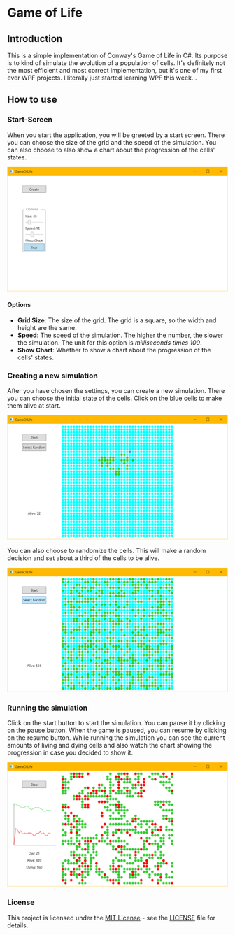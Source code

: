 # Game of Life

## Introduction

This is a simple implementation of Conway's Game of Life in C#.
Its purpose is to kind of simulate the evolution of a population of cells.
It's definitely not the most efficient and most correct implementation, but it's one of my first ever WPF projects.
I literally just started learning WPF this week...

## How to use

### Start-Screen

When you start the application, you will be greeted by a start screen.
There you can choose the size of the grid and the speed of the simulation.
You can also choose to also show a chart about the progression of the cells' states.

![Start Screen](./docs/start-screen.png)

#### Options

- **Grid Size**: The size of the grid. The grid is a square, so the width and height are the same.
- **Speed**: The speed of the simulation. The higher the number, the slower the simulation. The unit for this option is *milliseconds times 100*.
- **Show Chart**: Whether to show a chart about the progression of the cells' states.

### Creating a new simulation

After you have chosen the settings, you can create a new simulation.
There you can choose the initial state of the cells.
Click on the blue cells to make them alive at start.

![Creating a new simulation](./docs/create-screen-1.png)

You can also choose to randomize the cells.
This will make a random decision and set about a third of the cells to be alive.

![Creating a new simulation](./docs/create-screen-2.png)

### Running the simulation

Click on the start button to start the simulation.
You can pause it by clicking on the pause button.
When the game is paused, you can resume by clicking on the resume button.
While running the simulation you can see the current amounts of living and dying cells and also watch the chart showing the progression in case you decided to show it.

![Running the simulation](./docs/main-screen.png)

### License

This project is licensed under the [MIT License](https://en.wikipedia.org/wiki/MIT_License) - see the [LICENSE](./LICENSE.md) file for details.
